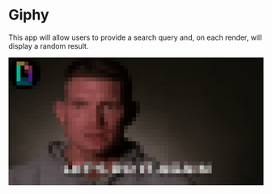 # Giphy
This app will allow users to provide a search query and, on each render, will display a random result.

![Giphy App Example](giphy.gif)